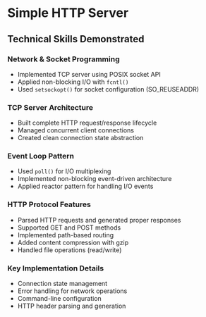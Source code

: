 # Simple HTTP Server

## Technical Skills Demonstrated

### Network & Socket Programming
- Implemented TCP server using POSIX socket API
- Applied non-blocking I/O with `fcntl()`
- Used `setsockopt()` for socket configuration (SO_REUSEADDR)

### TCP Server Architecture
- Built complete HTTP request/response lifecycle
- Managed concurrent client connections
- Created clean connection state abstraction

### Event Loop Pattern
- Used `poll()` for I/O multiplexing
- Implemented non-blocking event-driven architecture
- Applied reactor pattern for handling I/O events

### HTTP Protocol Features
- Parsed HTTP requests and generated proper responses
- Supported GET and POST methods
- Implemented path-based routing
- Added content compression with gzip
- Handled file operations (read/write)

### Key Implementation Details
- Connection state management
- Error handling for network operations
- Command-line configuration
- HTTP header parsing and generation

